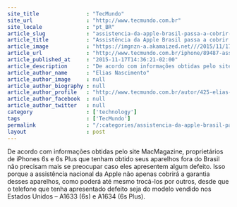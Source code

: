 ```yaml
---
site_title               : "TecMundo"
site_url                 : "http://www.tecmundo.com.br"
site_locale              : "pt_BR"
article_slug             : "assistencia-da-apple-brasil-passa-a-cobrir-iphones-importados-atualizado"
article_title            : "Assistência da Apple Brasil passa a cobrir iPhones importados [Atualizado]"
article_image            : "https://imgnzn-a.akamaized.net///2015/11/17/17133256223643-t1200x480.jpg"
article_url              : "http://www.tecmundo.com.br/iphone/89487-assistencia-apple-brasil-passa-cobrir-iphones-6s-6s-plus-importados.htm"
article_published_at     : "2015-11-17T14:36:21-02:00"
article_description      : "De acordo com informações obtidas pelo site MacMagazine, proprietários de iPhones 6s e 6s Plus que tenham obtido seus aparelhos fora do Brasil não precisam mais se preocupar caso eles apresentem algum defeito. Isso porque a assistência nacional da Apple não apenas cobrirá a garantia desses aparelhos, como poderá até mesmo trocá-los por outros, desde que o telefone que tenha apresentado defeito seja do modelo vendido nos Estados Unidos – A1633 (6s) e A1634 (6s Plus)."
article_author_name      : "Elias Nascimento"
article_author_image     : null
article_author_biography : null
article_author_profile   : "http://www.tecmundo.com.br/autor/425-elias-nascimento/"
article_author_facebook  : null
article_author_twitter   : null
category                 : ['technology']
tags                     : ['TecMundo']
permalink                : "/:categories/assistencia-da-apple-brasil-passa-a-cobrir-iphones-importados-atualizado/"
layout                   : post
---
```


De acordo com informações obtidas pelo site MacMagazine, proprietários de iPhones 6s e 6s Plus que tenham obtido seus aparelhos fora do Brasil não precisam mais se preocupar caso eles apresentem algum defeito. Isso porque a assistência nacional da Apple não apenas cobrirá a garantia desses aparelhos, como poderá até mesmo trocá-los por outros, desde que o telefone que tenha apresentado defeito seja do modelo vendido nos Estados Unidos – A1633 (6s) e A1634 (6s Plus).
